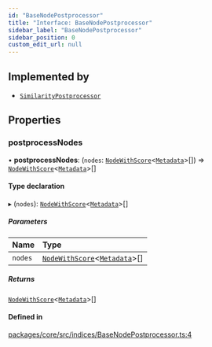 ```yaml
---
id: "BaseNodePostprocessor"
title: "Interface: BaseNodePostprocessor"
sidebar_label: "BaseNodePostprocessor"
sidebar_position: 0
custom_edit_url: null
---
```


## Implemented by

- [`SimilarityPostprocessor`](../classes/SimilarityPostprocessor.md)

## Properties

### postprocessNodes

• **postprocessNodes**: (`nodes`: [`NodeWithScore`](NodeWithScore.md)<[`Metadata`](../#metadata)\>[]) => [`NodeWithScore`](NodeWithScore.md)<[`Metadata`](../#metadata)\>[]

#### Type declaration

▸ (`nodes`): [`NodeWithScore`](NodeWithScore.md)<[`Metadata`](../#metadata)\>[]

##### Parameters

| Name    | Type                                                               |
| :------ | :----------------------------------------------------------------- |
| `nodes` | [`NodeWithScore`](NodeWithScore.md)<[`Metadata`](../#metadata)\>[] |

##### Returns

[`NodeWithScore`](NodeWithScore.md)<[`Metadata`](../#metadata)\>[]

#### Defined in

[packages/core/src/indices/BaseNodePostprocessor.ts:4](https://github.com/run-llama/LlamaIndexTS/blob/f0be933/packages/core/src/indices/BaseNodePostprocessor.ts#L4)
